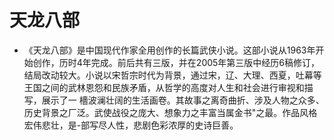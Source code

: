# 天龙八部
* 《天龙八部》是中国现代作家全用创作的长篇武侠小说。这部小说从1963年开始创作，历时4年完成。前后共有三版，并在2005年第三版中经历6稿修订，结局改动较大。小说以宋哲宗时代为背景，通过宋，辽、大理、西夏，吐幕等王国之间的武林恩怨和民族矛盾，从哲学的高度对人生和社会进行审视和描写，展示了一
檣波澜壮阔的生活画卷。其故事之离奇曲折、涉及人物之众多、历史背景之厂泛。武使战役之庞大、想象力之丰富当属金书"之最。作品风格宏伟悲壮，是-部写尽人性，悲剧色彩浓厚的史诗巨善。
